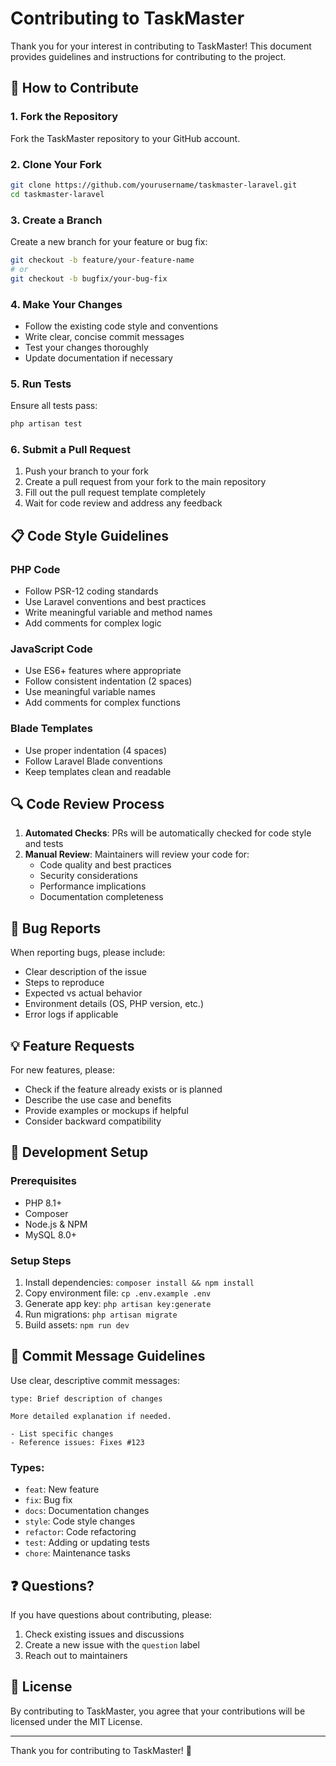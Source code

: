 # Contributing to TaskMaster

Thank you for your interest in contributing to TaskMaster! This document provides guidelines and instructions for contributing to the project.

## 🤝 How to Contribute

### 1. Fork the Repository

Fork the TaskMaster repository to your GitHub account.

### 2. Clone Your Fork

```bash
git clone https://github.com/yourusername/taskmaster-laravel.git
cd taskmaster-laravel
```

### 3. Create a Branch

Create a new branch for your feature or bug fix:

```bash
git checkout -b feature/your-feature-name
# or
git checkout -b bugfix/your-bug-fix
```

### 4. Make Your Changes

-   Follow the existing code style and conventions
-   Write clear, concise commit messages
-   Test your changes thoroughly
-   Update documentation if necessary

### 5. Run Tests

Ensure all tests pass:

```bash
php artisan test
```

### 6. Submit a Pull Request

1. Push your branch to your fork
2. Create a pull request from your fork to the main repository
3. Fill out the pull request template completely
4. Wait for code review and address any feedback

## 📋 Code Style Guidelines

### PHP Code

-   Follow PSR-12 coding standards
-   Use Laravel conventions and best practices
-   Write meaningful variable and method names
-   Add comments for complex logic

### JavaScript Code

-   Use ES6+ features where appropriate
-   Follow consistent indentation (2 spaces)
-   Use meaningful variable names
-   Add comments for complex functions

### Blade Templates

-   Use proper indentation (4 spaces)
-   Follow Laravel Blade conventions
-   Keep templates clean and readable

## 🔍 Code Review Process

1. **Automated Checks**: PRs will be automatically checked for code style and tests
2. **Manual Review**: Maintainers will review your code for:
    - Code quality and best practices
    - Security considerations
    - Performance implications
    - Documentation completeness

## 🐛 Bug Reports

When reporting bugs, please include:

-   Clear description of the issue
-   Steps to reproduce
-   Expected vs actual behavior
-   Environment details (OS, PHP version, etc.)
-   Error logs if applicable

## 💡 Feature Requests

For new features, please:

-   Check if the feature already exists or is planned
-   Describe the use case and benefits
-   Provide examples or mockups if helpful
-   Consider backward compatibility

## 🚀 Development Setup

### Prerequisites

-   PHP 8.1+
-   Composer
-   Node.js & NPM
-   MySQL 8.0+

### Setup Steps

1. Install dependencies: `composer install && npm install`
2. Copy environment file: `cp .env.example .env`
3. Generate app key: `php artisan key:generate`
4. Run migrations: `php artisan migrate`
5. Build assets: `npm run dev`

## 📝 Commit Message Guidelines

Use clear, descriptive commit messages:

```
type: Brief description of changes

More detailed explanation if needed.

- List specific changes
- Reference issues: Fixes #123
```

### Types:

-   `feat`: New feature
-   `fix`: Bug fix
-   `docs`: Documentation changes
-   `style`: Code style changes
-   `refactor`: Code refactoring
-   `test`: Adding or updating tests
-   `chore`: Maintenance tasks

## ❓ Questions?

If you have questions about contributing, please:

1. Check existing issues and discussions
2. Create a new issue with the `question` label
3. Reach out to maintainers

## 📄 License

By contributing to TaskMaster, you agree that your contributions will be licensed under the MIT License.

---

Thank you for contributing to TaskMaster! 🎉
